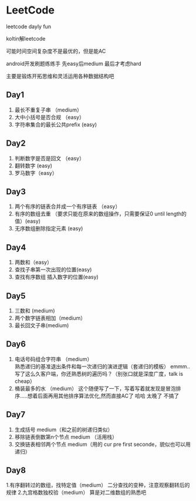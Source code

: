 # LeetCode
leetcode dayly fun

koltin解leetcode 

可能时间空间复杂度不是最优的，但是能AC

android开发刷题练练手 先easy后medium 最后才考虑hard

主要是锻炼开拓思维和灵活运用各种数据结构吧
## Day1
1. 最长不重复子串 （medium）
2. 大中小括号是否合规 （easy）
3. 字符串集合的最长公共prefix (easy)

## Day2
1. 判断数字是否是回文 （easy）
2. 翻转数字 (easy)
3. 罗马数字（easy）


## Day3
1. 两个有序的链表合并成一个有序链表 （easy）
2. 有序的数组去重  （要求只能在原来的数组操作，只需要保证0 until length的值）(easy)
3. 无序数组删除指定元素 (easy)

## Day4
1. 两数和（easy） 
2. 查找子串第一次出现的位置(easy)
3. 查找有序数组 插入数字的位置(easy)

## Day5
1. 三数和 (medium)
2. 两个数字链表相加（medium）
3. 最长回文子串(medium)
## Day6
1. 电话号码组合字符串 （medium）  
熟悉递归的基准退出条件和每一次递归的演进逻辑（套递归的模板）  emmm..写了这么久客户端，你还熟悉树的遍历吗？（别张口就是深度广度，talk is cheap）
2. 桶装最多的水  （medium） 
这个随便写了一下，写着写着就发现是冒泡排序.....想着后面再用其他排序算法优化,然而直接AC了 哈哈  太晚了 不搞了

## Day7
1. 生成括号  medium（和之前的树递归类似）
2. 移除链表倒数第n个节点 medium （活用栈）
3. 交换链表相邻两个节点  medium（用的 cur pre first seconde，貌似也可以用递归）

## Day8
1.有序翻转过的数组，找特定值（medium） 二分查找的变种，注意观察翻转后的规律
2.九宫格数独校验（medium） 算是对二维数组的熟悉吧
